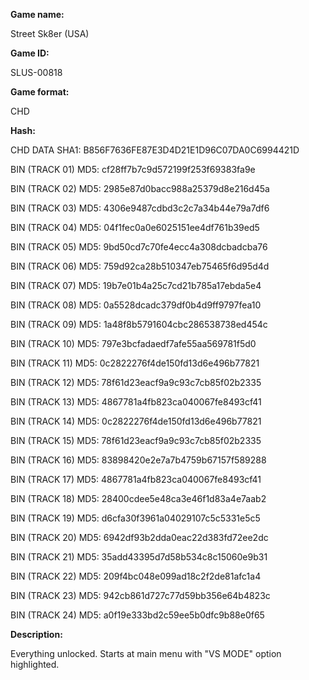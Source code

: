 **Game name:**

Street Sk8er (USA)

**Game ID:**

SLUS-00818

**Game format:**

CHD

**Hash:**

CHD DATA SHA1: B856F7636FE87E3D4D21E1D96C07DA0C6994421D

BIN (TRACK 01) MD5: cf28ff7b7c9d572199f253f69383fa9e

BIN (TRACK 02) MD5: 2985e87d0bacc988a25379d8e216d45a

BIN (TRACK 03) MD5: 4306e9487cdbd3c2c7a34b44e79a7df6

BIN (TRACK 04) MD5: 04f1fec0a0e6025151ee4df761b39ed5

BIN (TRACK 05) MD5: 9bd50cd7c70fe4ecc4a308dcbadcba76

BIN (TRACK 06) MD5: 759d92ca28b510347eb75465f6d95d4d

BIN (TRACK 07) MD5: 19b7e01b4a25c7cd21b785a17ebda5e4

BIN (TRACK 08) MD5: 0a5528dcadc379df0b4d9ff9797fea10

BIN (TRACK 09) MD5: 1a48f8b5791604cbc286538738ed454c

BIN (TRACK 10) MD5: 797e3bcfadaedf7afe55aa569781f5d0

BIN (TRACK 11) MD5: 0c2822276f4de150fd13d6e496b77821

BIN (TRACK 12) MD5: 78f61d23eacf9a9c93c7cb85f02b2335

BIN (TRACK 13) MD5: 4867781a4fb823ca040067fe8493cf41

BIN (TRACK 14) MD5: 0c2822276f4de150fd13d6e496b77821

BIN (TRACK 15) MD5: 78f61d23eacf9a9c93c7cb85f02b2335

BIN (TRACK 16) MD5: 83898420e2e7a7b4759b67157f589288

BIN (TRACK 17) MD5: 4867781a4fb823ca040067fe8493cf41

BIN (TRACK 18) MD5: 28400cdee5e48ca3e46f1d83a4e7aab2

BIN (TRACK 19) MD5: d6cfa30f3961a04029107c5c5331e5c5

BIN (TRACK 20) MD5: 6942df93b2dda0eac22d383fd72ee2dc

BIN (TRACK 21) MD5: 35add43395d7d58b534c8c15060e9b31

BIN (TRACK 22) MD5: 209f4bc048e099ad18c2f2de81afc1a4

BIN (TRACK 23) MD5: 942cb861d727c77d59bb356e64b4823c

BIN (TRACK 24) MD5: a0f19e333bd2c59ee5b0dfc9b88e0f65

**Description:**

Everything unlocked. Starts at main menu with "VS MODE" option highlighted.